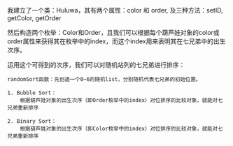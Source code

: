 我建立了一个类：Huluwa，其有两个属性：color 和 order, 及三种方法：setID, getColor, getOrder

然后构造两个枚举：Color和Order，且我们可以根据每个葫芦娃对象的color或order属性来获得其在枚举中的index，而这个index用来表明其在七兄弟中的出生次序。

运用这个可得到的次序，我们可以对随机站列的七兄弟进行排序：

    randomSort函数：先创造一个0~6的随机list，分别随机代表七兄弟的初始位置。

    1. Bubble Sort：
        根据葫芦娃对象的出生次序（即Order枚举中的index）对位排序的比较对象，就能对七兄弟重新排序

    2. Binary Sort：
        根据葫芦娃对象的出生次序（即Color枚举中的index）对位排序的比较对象，就能对七兄弟重新排序
    

